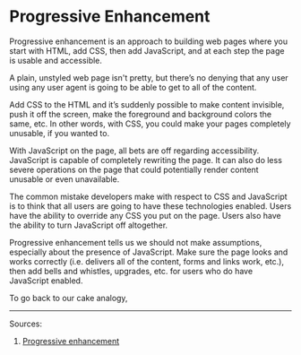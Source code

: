 # Progressive Enhancement

Progressive enhancement is an approach to building web pages where you start with HTML, add CSS, then add JavaScript, and at each step the page is usable and accessible.

A plain, unstyled web page isn't pretty, but there’s no denying that any user using any user agent is going to be able to get to all of the content.

Add CSS to the HTML and it’s suddenly possible to make content invisible, push it off the screen, make the foreground and background colors the same, etc. In other words, with CSS, you could make your pages completely unusable, if you wanted to.

With JavaScript on the page, all bets are off regarding accessibility. JavaScript is capable of completely rewriting the page. It can also do less severe operations on the page that could potentially render content unusable or even unavailable.

The common mistake developers make with respect to CSS and JavaScript is to think that all users are going to have these technologies enabled. Users have the ability to override any CSS you put on the page. Users also have the ability to turn JavaScript off altogether.

Progressive enhancement tells us we should not make assumptions, especially about the presence of JavaScript. Make sure the page looks and works correctly (i.e. delivers all of the content, forms and links work, etc.), then add bells and whistles, upgrades, etc. for users who do have JavaScript enabled.

To go back to our cake analogy, 

------

Sources:

1. [Progressive enhancement](https://en.wikipedia.org/wiki/Progressive_enhancement)
